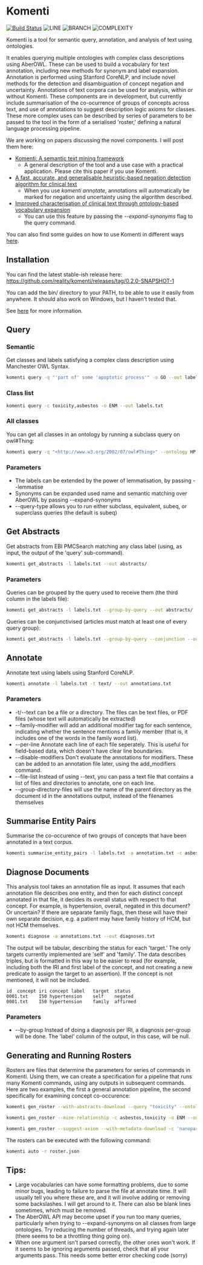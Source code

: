 # Komenti

[![Build Status](https://travis-ci.com/reality/komenti.svg?branch=master)](https://travis-ci.com/reality/komenti)
![LINE](https://img.shields.io/badge/line--coverage-49%25-orange.svg)
![BRANCH](https://img.shields.io/badge/branch--coverage-21%25-red.svg)
![COMPLEXITY](https://img.shields.io/badge/complexity-5.50-brightgreen.svg)

Komenti is a tool for semantic query, annotation, and analysis of text using ontologies. 

It enables querying multiple ontologies with complex class descriptions using AberOWL. These can be used to build a vocabulary for text annotation, including new methods for synonym and label expansion. Annotation is performed using Stanford CoreNLP, and include novel methods for the detection and disambiguation of concept negation and uncertainty. Annotations of text corpora can be used for analysis, within or without Komenti. These components are in development, but currently include summarisation of the co-ocurrence of groups of concepts across text, and use of annotations to suggest description logic axioms for classes. These more complex uses can be described by series of parameters to be passed to the tool in the form of a serialised 'roster,' defining a natural language processing pipeline.

We are working on papers discussing the novel components. I will post them here:

* [Komenti: A semantic text mining framework](https://www.biorxiv.org/content/10.1101/2020.08.04.233049v1)
  * A general description of the tool and a use case with a practical application. Please cite this paper if you use Komenti.
* [A fast, accurate, and generalisable heuristic-based negation detection algorithm for clinical text](https://www.biorxiv.org/content/10.1101/2020.07.03.187054v1)
  * When you use *komenti annotate*, annotations will automatically be marked for negation and uncertainty using the algorithm described.
* [Improved characterisation of clinical text through ontology-based vocabulary expansion](https://www.biorxiv.org/content/10.1101/2020.07.10.197541v1)
  * You can use this feature by passing the *--expand-synonyms* flag to the query command.

You can also find some guides on how to use Komenti in different ways [here](https://github.com/reality/komenti_guide).

## Installation

You can find the latest stable-ish release here: https://github.com/reality/komenti/releases/tag/0.2.0-SNAPSHOT-1

You can add the bin/ directory to your PATH, to be able to use it easily from anywhere. It should also work on Windows, but I haven't tested that.

See [here](https://github.com/reality/komenti_guide/blob/master/installation.md) for more information.

## Query

### Semantic

Get classes and labels satisfying a complex class description using Manchester OWL Syntax.

```bash
komenti query -q "'part of' some 'apoptotic process'" -o GO --out labels.txt
```

### Class list

```bash
komenti query -c toxicity,asbestos -o ENM --out labels.txt
```

### All classes

You can get all classes in an ontology by running a subclass query on owl#Thing:

```bash
komenti query -q "<http://www.w3.org/2002/07/owl#Thing>" --ontology HP
```

### Parameters

* The labels can be extended by the power of lemmatisation, by passing --lemmatise
* Synonyms can be expanded used name and semantic matching over AberOWL by passing --expand-synonyms
* --query-type allows you to run either subclass, equivalent, subeq, or superclass queries (the default is subeq)

## Get Abstracts

Get abstracts from EBI PMCSearch matching any class label (using, as input, the output of the 'query' sub-command).

```bash
komenti get_abstracts -l labels.txt --out abstracts/
```

### Parameters

Queries can be grouped by the query used to receive them (the third column in the labels file):

```bash
komenti get_abstracts -l labels.txt --group-by-query --out abstracts/
```

Queries can be conjunctivised (articles must match at least one of every query group):

```bash
komenti get_abstracts -l labels.txt --group-by-query --conjunction --out abstracts/
```

## Annotate

Annotate text using labels using Stanford CoreNLP.

```bash
komenti annotate -l labels.txt -t text/ --out annotations.txt
```

### Parameters

* -t/--text can be a file or a directory. The files can be text files, or PDF files (whose text will automatically be extracted)
* --family-modifier will add an additional modifier tag for each sentence, indicating whether the sentence mentions a family member (that is, it includes one of the words in the family word list).
* --per-line Annotate each line of each file seperately. This is useful for field-based data, which doesn't have clear line boundaries.
* --disable-modifiers Don't evaluate the annotations for modifiers. These can be added to an annotation file later, using the add_modifiers command.
* --file-list Instead of using --text, you can pass a text file that contains a list of files and directories to annotate, one on each line.
* --group-directory-files will use the name of the parent directory as the document id in the annotations output, instead of the filenames themselves

## Summarise Entity Pairs

Summarise the co-occurence of two groups of concepts that have been annotated in a text corpus.

```bash
komenti summarise_entity_pairs -l labels.txt -a annotation.txt -c asbestos,toxicity
```

## Diagnose Documents

This analysis tool takes an annotation file as input. It assumes that each
annotation file describes one entity, and then for each distinct concept
annotated in that file, it decides its overall status with respect to that
concept. For example, is hypertension, overall, negated in this document? Or
uncertain? If there are separate family flags, then these will have their own
separate decision, e.g. a patient may have family history of HCM, but not HCM
themselves.

```bash
komenti diagnose -a annotations.txt --out diagnoses.txt
```

The output will be tabular, describing the status for each 'target.' The only
targets currently implemented are 'self' and 'family'. The data describes 
triples, but is formatted in this way to be
easier to read (for example, including both the IRI and first label of the
concept, and not creating a new predicate to assign the target to an
assertion). If the concept is not mentioned, it will not be included.

```
id	concept iri	concept label	target	status
0001.txt	I50	hypertension	self	negated
0001.txt	I50	hypertension	family	affirmed
```

### Parameters

* --by-group Instead of doing a diagnosis per IRI, a diagnosis per-group will be done. The 'label' column of the output, in this case, will be null.

## Generating and Running Rosters

Rosters are files that determine the parameters for series of commands in
Komenti. Using them, we can create a specification for a pipeline that runs many
Komenti commands, using any outputs in subsequent commands. Here are two
examples, the first a general annotation pipeline, the second specifically for
examining concept co-occurence:

```bash
komenti gen_roster --with-abstracts-download --query "toxicity" --ontology ENM --out roster.json
```

```bash
komenti gen_roster --mine-relationship -c asbestos,toxicity -o ENM --out relationship_roster.json
```

```bash
komenti gen_roster --suggest-axiom --with-metadata-download -c 'nanoparticle' --ontology ENM --entity nanoparticle,nanocage,nanocell,nanosphere,nanohorn,nanorod,nanotube,nanoshell,'quantum dot' --default-entity nanoparticle --quality 'chemical substance','environmental material' --default-relation has_component_part --out enm_roster.json
```

The rosters can be executed with the following command:

```bash
komenti auto -r roster.json
```

## Tips:

* Large vocabularies can have some formatting problems, due to some minor bugs, leading to failure to parse the file at annotate time. It will usually tell you where these are, and it will involve adding or removing some backslashes. I will get around to it. There can also be blank lines sometimes, which must be removed.
* The AberOWL API may become upset if you run too many queries, particularly when trying to --expand-synonyms on all classes from large ontologies. Try reducing the number of threads, and trying again later (there seems to be a throttling thing going on).
* When one argument isn't parsed correctly, the other ones won't work. If it seems to be ignoring arguments passed, check that all your arguments pass. This needs some better error checking code (sorry)
